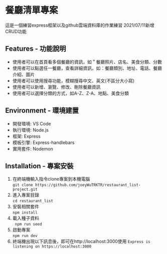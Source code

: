 # 餐廳清單專案
這是一個練習express框架以及github雲端資料庫的作業練習
2021/07/11新增CRUD功能

## Features - 功能說明
* 使用者可以在首頁看多個餐廳的資訊，如＂餐廳照片、店名、美食分類、分數
* 使用者可以點選任一餐廳，查看詳細資訊，如：餐廳類別、地址、電話、餐廳介紹、圖片
* 使用者可以使用搜尋功能，模糊搜尋中文、英文(不區分大小寫)
* 使用者可以新增、瀏覽、修改、刪除餐廳資訊
* 使用者可以選擇分類的方式，如A-Z、Z-A、地點、美食分類

## Environment - 環境建置
* 開發環境: VS Code 
* 執行環境: Node.js 
* 框架: Express
* 模板引擎: Express-handlebars
* 實用套件: Nodemon

## Installation - 專案安裝
1. 在終端機輸入指令clone專案到本機電腦  
```git clone https://github.com/joeyWuTRKTR/restaurant_list-project.git```
2. 進入專案目錄  
```cd restaurant_list```
3. 安裝相關套件  
```npm install```
4. 載入種子資料  
``` npm run seed```
5. 啟動專案  
```npm run dev```
6. 終端機出現以下訊息後，即可在http://localhost:3000使用
```Express is listening on https://localhost:3000```
